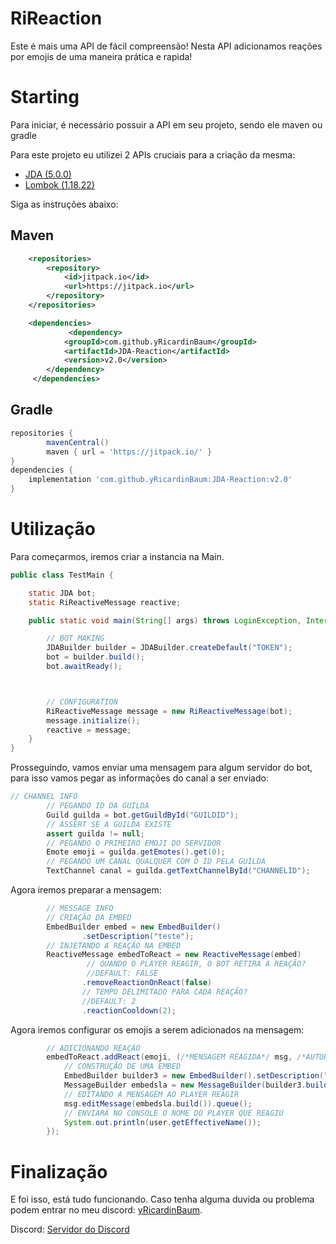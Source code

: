 # RiReaction
Este é mais uma API de fácil compreensão! Nesta API adicionamos reações por emojis de uma maneira prática e rapida!


# Starting
Para iniciar, é necessário possuir a API em seu projeto, sendo ele maven ou gradle

Para este projeto eu utilizei 2 APIs cruciais para a criação da mesma:
   - [JDA (5.0.0)](https://github.com/DV8FromTheWorld/JDA)
   - [Lombok (1.18.22)](https://github.com/projectlombok/lombok)

Siga as instruções abaixo:

## Maven

```xml
    <repositories>
        <repository>
            <id>jitpack.io</id>
            <url>https://jitpack.io</url>
        </repository>
    </repositories>

    <dependencies>
             <dependency>
            <groupId>com.github.yRicardinBaum</groupId>
            <artifactId>JDA-Reaction</artifactId>
            <version>v2.0</version>
        </dependency>
     </dependencies>
```

## Gradle
```groovy
repositories {
        mavenCentral()
        maven { url = 'https://jitpack.io/' }
}
dependencies {
    implementation 'com.github.yRicardinBaum:JDA-Reaction:v2.0'
}
```


# Utilização

Para começarmos, iremos criar a instancia na Main.
```java
public class TestMain {

    static JDA bot;
    static RiReactiveMessage reactive;

    public static void main(String[] args) throws LoginException, InterruptedException {

        // BOT MAKING
        JDABuilder builder = JDABuilder.createDefault("TOKEN");
        bot = builder.build();
        bot.awaitReady();



        // CONFIGURATION
        RiReactiveMessage message = new RiReactiveMessage(bot);
        message.initialize();
        reactive = message;
    }
}
```

Prosseguindo, vamos enviar uma mensagem para algum servidor do bot, para isso vamos pegar as informações do canal a ser enviado:

```java
// CHANNEL INFO
        // PEGANDO ID DA GUILDA
        Guild guilda = bot.getGuildById("GUILDID");
        // ASSERT SE A GUILDA EXISTE
        assert guilda != null;
        // PEGANDO O PRIMEIRO EMOJI DO SERVIDOR
        Emote emoji = guilda.getEmotes().get(0);
        // PEGANDO UM CANAL QUALQUER COM O ID PELA GUILDA
        TextChannel canal = guilda.getTextChannelById("CHANNELID");
```

Agora iremos preparar a mensagem:

```java
        // MESSAGE INFO
        // CRIAÇÃO DA EMBED
        EmbedBuilder embed = new EmbedBuilder()
                .setDescription("teste");
        // INJETANDO A REAÇÃO NA EMBED
        ReactiveMessage embedToReact = new ReactiveMessage(embed)
                 // QUANDO O PLAYER REAGIR, O BOT RETIRA A REAÇÃO? 
                 //DEFAULT: FALSE
                .removeReactionOnReact(false)
                // TEMPO DELIMITADO PARA CADA REAÇÃO? 
                //DEFAULT: 2
                .reactionCooldown(2);
```

Agora iremos configurar os emojis a serem adicionados na mensagem:
```java
        // ADICIONANDO REAÇÃO
        embedToReact.addReact(emoji, (/*MENSAGEM REAGIDA*/ msg, /*AUTOR DA REAÇÃO*/user) -> {
            // CONSTRUÇÃO DE UMA EMBED
            EmbedBuilder builder3 = new EmbedBuilder().setDescription("eae");
            MessageBuilder embedsla = new MessageBuilder(builder3.build());
            // EDITANDO A MENSAGEM AO PLAYER REAGIR
            msg.editMessage(embedsla.build()).queue();
            // ENVIARÁ NO CONSOLE O NOME DO PLAYER QUE REAGIU 
            System.out.println(user.getEffectiveName());
        });
```

# Finalização
E foi isso, está tudo funcionando. Caso tenha alguma duvida ou problema podem entrar no meu discord: [yRicardinBaum](https://discordapp.com/users/409801761470152704).

Discord: [Servidor do Discord](https://discord.gg/QG9WZVcD3J)
